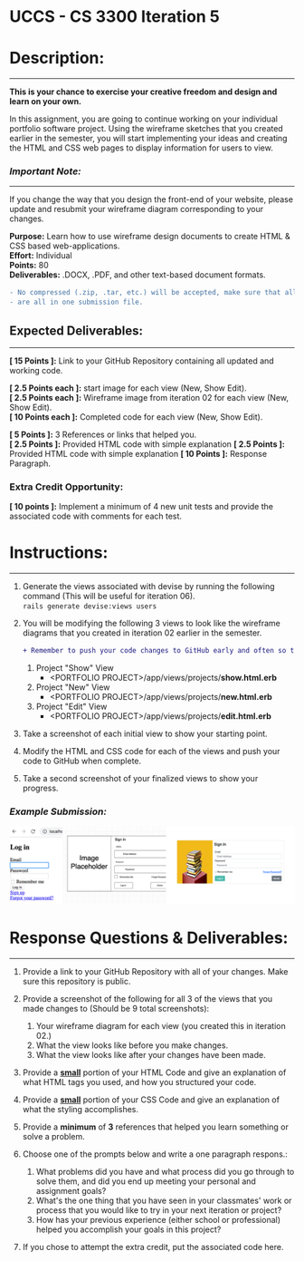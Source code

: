 # UCCS - CS 3300 Iteration 5

# Description:

---
**This is your chance to exercise your creative freedom and design and learn on your own.**

In this assignment, you are going to continue working on your individual portfolio software project. Using the wireframe 
sketches that you created earlier in the semester, you will start implementing your ideas and creating the HTML and CSS 
web pages to display information for users to view. <br>

### _Important  Note:_

---
If you change the way that you design the front-end of your website, please update and resubmit your wireframe diagram 
corresponding to your changes. <br>

**Purpose:** Learn how to use wireframe design documents to create HTML & CSS based web-applications.<br>
**Effort:** Individual <br>
**Points:** 80 <br>
**Deliverables:** .DOCX, .PDF, and other text-based document formats.

```diff 
- No compressed (.zip, .tar, etc.) will be accepted, make sure that all deliverables
- are all in one submission file.
 ```

## Expected Deliverables:

---
[//]: # (This deliverable is critical and MUST be included)
**[ 15 Points ]:** Link to your GitHub Repository containing all updated and working code.<br>

[//]: # (45 total points: 15 total points for each set of deliverables, there should be 3 images)
**[ 2.5  Points each ]:** start image for each view (New, Show Edit). <br>
**[ 2.5  Points each ]:** Wireframe image from iteration 02 for each view (New, Show Edit). <br>
**[ 10 Points each ]:** Completed code for each view (New, Show Edit). <br>

[//]: # (20 points for the write up)
**[ 5  Points ]:** 3 References or links that helped you. <br>
**[ 2.5  Points ]:** Provided HTML code with simple explanation
**[ 2.5  Points ]:** Provided HTML code with simple explanation
**[ 10 Points ]:** Response Paragraph. <br>

### Extra Credit Opportunity:

**[ 10 points ]:** Implement a minimum of 4 new unit tests and provide the associated code with comments for each test.


# Instructions:

---

1. Generate the views associated with devise by running the following command (This will be useful for iteration 06). <br>
   `rails generate devise:views users`


2. You will be modifying the following 3 views to look like the wireframe diagrams that you created in iteration 02 earlier in the semester. <br>
   ```diff
   + Remember to push your code changes to GitHub early and often so that you avoid losing completed work.
   ```
      1. Project "Show" View <br>
         - \<PORTFOLIO PROJECT\>/app/views/projects/**show.html.erb** <br> 
      2. Project "New" View <br>
         - \<PORTFOLIO PROJECT\>/app/views/projects/**new.html.erb** <br>
      3. Project "Edit" View <br>
         - \<PORTFOLIO PROJECT\>/app/views/projects/**edit.html.erb** <br>
      

3. Take a screenshot of each initial view to show your starting point.


4. Modify the HTML and CSS code for each of the views and push your code to GitHub when complete.<br>


5. Take a second screenshot of your finalized views to show your progress.

### _**Example Submission:**_
![](ExampleSubmission.png)


# Response Questions & Deliverables: 

---
1. Provide a link to your GitHub Repository with all of your changes. Make sure this repository is public.


2. Provide a screenshot of the following for all 3 of the views that you made changes to (Should be 9 total screenshots):
   1. Your wireframe diagram for each view (you created this in iteration 02.)
   2. What the view looks like before you make changes.
   3. What the view looks like after your changes have been made.


2. Provide a <ins> **small**</ins> portion of your HTML Code and give an explanation of what HTML tags you used, and how you
      structured your code.


3. Provide a <ins> **small**</ins> portion of your CSS Code and give an explanation of what the styling accomplishes.


4. Provide a **minimum** of **3** references that helped you learn something or solve a problem.


3. Choose one of the prompts below and write a one paragraph respons.: <br>
   1. What problems did you have and what process did you go through to solve them, and did you end up meeting your personal
      and assignment goals? <br>
   2. What's the one thing that you have seen in your classmates' work or process that you would like to try in
      your next iteration or project? <br>
   3. How has your previous experience (either school or professional) helped you accomplish your goals in this project? <br>


4. If you chose to attempt the extra credit, put the associated code here.